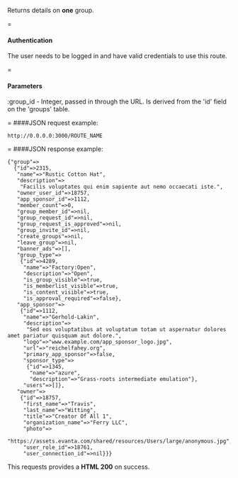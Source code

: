 Returns details on **one** group.

=
#### Authentication

The user needs to be logged in and have valid credentials to use this route.

=
#### Parameters

:group_id - Integer, passed in through the URL. Is derived from the 'id' field on the 'groups' table.

=
####JSON request example:
```
http://0.0.0.0:3000/ROUTE_NAME
```

=
####JSON response example:

```
{"group"=>
  {"id"=>2315,
   "name"=>"Rustic Cotton Hat",
   "description"=>
    "Facilis voluptates qui enim sapiente aut nemo occaecati iste.",
   "owner_user_id"=>18757,
   "app_sponsor_id"=>1112,
   "member_count"=>0,
   "group_member_id"=>nil,
   "group_request_id"=>nil,
   "group_request_is_approved"=>nil,
   "group_invite_id"=>nil,
   "create_groups"=>nil,
   "leave_group"=>nil,
   "banner_ads"=>[],
   "group_type"=>
    {"id"=>4289,
     "name"=>"Factory:Open",
     "description"=>"Open",
     "is_group_visible"=>true,
     "is_memberlist_visible"=>true,
     "is_content_visible"=>true,
     "is_approval_required"=>false},
   "app_sponsor"=>
    {"id"=>1112,
     "name"=>"Gerhold-Lakin",
     "description"=>
      "Sed eos voluptatibus at voluptatum totam ut aspernatur dolores amet pariatur quisquam aut dolore.",
     "logo"=>"www.example.com/app_sponsor_logo.jpg",
     "url"=>"reichelfahey.org",
     "primary_app_sponsor"=>false,
     "sponsor_type"=>
      {"id"=>1345,
       "name"=>"azure",
       "description"=>"Grass-roots intermediate emulation"},
     "users"=>[]},
   "owner"=>
    {"id"=>18757,
     "first_name"=>"Travis",
     "last_name"=>"Witting",
     "title"=>"Creator Of All 1",
     "organization_name"=>"Ferry LLC",
     "photo"=>
      "https://assets.evanta.com/shared/resources/Users/large/anonymous.jpg",
     "user_role_id"=>18761,
     "user_connection_id"=>nil}}}
```

This requests provides a <strong>HTML 200</strong> on success.